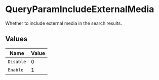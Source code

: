 # QueryParamIncludeExternalMedia

Whether to include external media in the search results.


## Values

| Name      | Value     |
| --------- | --------- |
| `Disable` | 0         |
| `Enable`  | 1         |